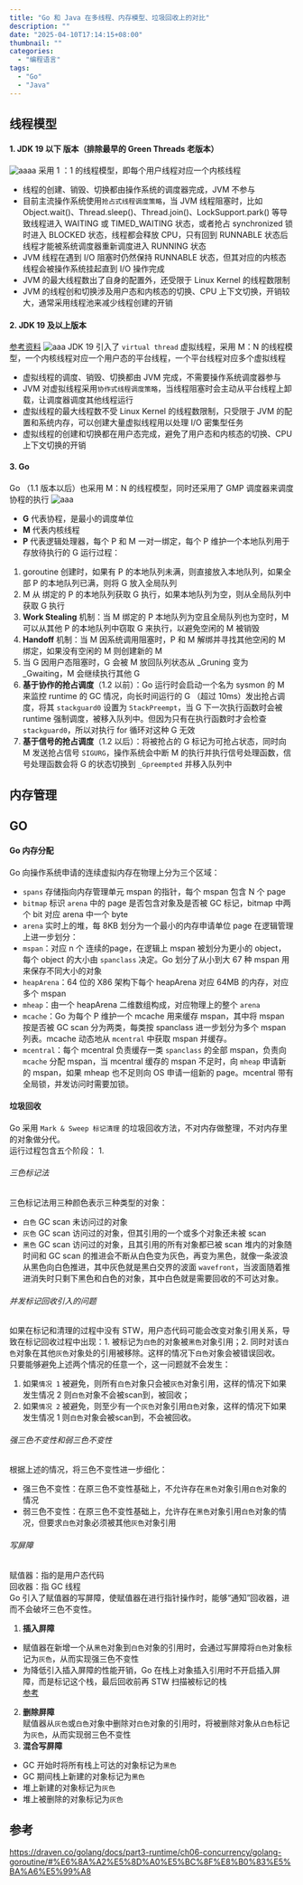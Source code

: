```yaml
---
title: "Go 和 Java 在多线程、内存模型、垃圾回收上的对比"
description: ""
date: "2025-04-10T17:14:15+08:00"
thumbnail: ""
categories:
  - "编程语言"
tags:
  - "Go"
  - "Java"
---
```

<!--more-->
## 线程模型
#### 1. JDK 19 以下 版本（排除最早的 Green Threads 老版本）   
![aaaa](https://miro.medium.com/v2/resize:fit:1400/format:webp/0*dn9UGdqLAiqAinaz)
采用 1 ：1 的线程模型，即每个用户线程对应一个内核线程
- 线程的创建、销毁、切换都由操作系统的调度器完成，JVM 不参与
- 目前主流操作系统使用`抢占式线程调度策略`，当 JVM 线程阻塞时，比如 Object.wait()、Thread.sleep()、Thread.join()、LockSupport.park() 等导致线程进入 WAITING 或 TIMED_WAITING 状态，或者抢占 synchronized 锁时进入 BLOCKED 状态，线程都会释放 CPU，只有回到 RUNNABLE 状态后线程才能被系统调度器重新调度进入 RUNNING 状态
- JVM 线程在遇到 I/O 阻塞时仍然保持 RUNNABLE 状态，但其对应的内核态线程会被操作系统挂起直到 I/O 操作完成
- JVM 的最大线程数出了自身的配置外，还受限于 Linux Kernel 的线程数限制
- JVM 的线程创和切换涉及用户态和内核态的切换、CPU 上下文切换，开销较大，通常采用线程池来减少线程创建的开销
#### 2. JDK 19 及以上版本
[参考资料](https://www.topgoer.com/%E5%B9%B6%E5%8F%91%E7%BC%96%E7%A8%8B/GMP%E5%8E%9F%E7%90%86%E4%B8%8E%E8%B0%83%E5%BA%A6.html)
![aaa](https://miro.medium.com/v2/resize:fit:1400/format:webp/0*HwHaRnlYGS1ISYd_)
JDK 19 引入了 `virtual thread` 虚拟线程，采用 M：N 的线程模型，一个内核线程对应一个用户态的平台线程，一个平台线程对应多个虚拟线程
- 虚拟线程的调度、销毁、切换都由 JVM 完成，不需要操作系统调度器参与
- JVM 对虚拟线程采用`协作式线程调度策略`，当线程阻塞时会主动从平台线程上卸载，让调度器调度其他线程运行
- 虚拟线程的最大线程数不受 Linux Kernel 的线程数限制，只受限于 JVM 的配置和系统内存，可以创建大量虚拟线程用以处理 I/O 密集型任务
- 虚拟线程的创建和切换都在用户态完成，避免了用户态和内核态的切换、CPU 上下文切换的开销
#### 3. Go
Go （1.1 版本以后）也采用 M：N 的线程模型，同时还采用了 GMP 调度器来调度协程的执行
![aaa](https://www.topgoer.com/static/7.1/gmp/12.jpg)
- **G** 代表协程，是最小的调度单位
- **M** 代表内核线程
- **P** 代表逻辑处理器，每个 P 和 M 一对一绑定，每个 P 维护一个本地队列用于存放待执行的 G
运行过程：
1. goroutine 创建时，如果有 P 的本地队列未满，则直接放入本地队列，如果全部 P 的本地队列已满，则将 G 放入全局队列
2. M 从 绑定的 P 的本地队列获取 G 执行，如果本地队列为空，则从全局队列中获取 G 执行
3. **Work Stealing** 机制：当 M 绑定的 P 本地队列为空且全局队列也为空时，M 可以从其他 P 的本地队列中窃取 G 来执行，以避免空闲的 M 被销毁
4. **Handoff** 机制：当 M 因系统调用阻塞时，P 和 M 解绑并寻找其他空闲的 M 绑定，如果没有空闲的 M 则创建新的 M
5. 当 G 因用户态阻塞时，G 会被 M 放回队列状态从 _Gruning 变为 _Gwaiting，M 会继续执行其他 G
6. **基于协作的抢占调度**（1.2 以前）：Go 运行时会启动一个名为 sysmon 的 M 来监控 runtime 的 GC 情况，向长时间运行的 G （超过 10ms）发出抢占调度，将其 `stackguard0` 设置为 `StackPreempt`，当 G 下一次执行函数时会被 runtime 强制调度，被移入队列中。但因为只有在执行函数时才会检查 `stackguard0`，所以对执行 for 循环对这种 G 无效
7. **基于信号的抢占调度**（1.2 以后）：将被抢占的 G 标记为可抢占状态，同时向 M 发送抢占信号 `SIGURG`，操作系统会中断 M 的执行并执行信号处理函数，信号处理函数会将 G 的状态切换到 `_Gpreempted` 并移入队列中

## 内存管理
## GO
#### Go 内存分配
Go 向操作系统申请的连续虚拟内存在物理上分为三个区域：
- `spans` 存储指向内存管理单元 mspan 的指针，每个 mspan 包含 N 个 page
- `bitmap` 标识 `arena` 中的 page 是否包含对象及是否被 GC 标记，bitmap 中两个 bit 对应 arena 中一个 byte
- `arena` 实时上的堆，每 8KB 划分为一个最小的内存申请单位 page
在逻辑管理上进一步划分：
- `mspan`：对应 n 个 连续的page，在逻辑上 mspan 被划分为更小的 object，每个 object 的大小由 `spanclass` 决定。Go 划分了从小到大 67 种 mspan 用来保存不同大小的对象
- `heapArena`：64 位的 X86 架构下每个 heapArena 对应 64MB 的内存，对应多个 mspan
- `mheap`：由一个 heapArena 二维数组构成，对应物理上的整个 `arena` 
- `mcache`：Go 为每个 P 维护一个 mcache 用来缓存 mspan，其中将 mspan 按是否被 GC scan 分为两类，每类按 spanclass 进一步划分为多个 mspan 列表。mcache 动态地从 `mcentral` 中获取 mspan 并缓存。
- `mcentral`：每个 mcentral 负责缓存一类 `spanclass` 的全部 mspan，负责向 `mcache` 分配 mspan，当 mcentral 缓存的 mspan 不足时，向 `mheap` 申请新的 mspan，如果 mheap 也不足则向 OS 申请一组新的 page。mcentral 带有全局锁，并发访问时需要加锁。   

#### 垃圾回收
Go 采用 `Mark & Sweep 标记清理` 的垃圾回收方法，不对内存做整理，不对内存里的对象做分代。   
运行过程包含五个阶段：
1. 
###### 三色标记法
三色标记法用三种颜色表示三种类型的对象：
- `白色` GC scan 未访问过的对象
- `灰色` GC scan 访问过的对象，但其引用的一个或多个对象还未被 scan
- `黑色` GC scan 访问过的对象，且其引用的所有对象都已被 scan
堆内的对象随时间和 GC scan 的推进会不断从白色变为灰色，再变为黑色，就像一条波浪从黑色向白色推进，其中灰色就是黑白交界的波面 `wavefront`，当波面随着推进消失时只剩下黑色和白色的对象，其中白色就是需要回收的不可达对象。
###### 并发标记回收引入的问题   
如果在标记和清理的过程中没有 STW，用户态代码可能会改变对象引用关系，导致在标记回收过程中出现：1. 被标记为`白色`的对象被`黑色`对象引用；2. 同时对该`白色`对象在其他`灰色`对象处的引用被移除。这样的情况下`白色`对象会被错误回收。   
只要能够避免上述两个情况的任意一个，这一问题就不会发生：
1. 如果`情况 1` 被避免，则所有`白色`对象只会被`灰色`对象引用，这样的情况下如果发生情况 2 则`白色`对象不会被scan到，被回收；
2. 如果`情况 2` 被避免，则至少有一个`灰色`对象引用`白色`对象，这样的情况下如果发生情况 1 则`白色`对象会被scan到，不会被回收。
###### 强三色不变性和弱三色不变性
根据上述的情况，将三色不变性进一步细化：
- 强三色不变性：在原三色不变性基础上，不允许存在`黑色`对象引用`白色`对象的情况
- 弱三色不变性：在原三色不变性基础上，允许存在`黑色`对象引用`白色`对象的情况，但要求`白色`对象必须被其他`灰色`对象引用
###### 写屏障
赋值器：指的是用户态代码   
回收器：指 GC 线程   
Go 引入了赋值器的写屏障，使赋值器在进行指针操作时，能够“通知”回收器，进而不会破坏三色不变性。   
1. **插入屏障**   
- 赋值器在新增一个从`黑色`对象到`白色`对象的引用时，会通过写屏障将`白色`对象标记为`灰色`，从而实现强三色不变性   
- 为降低引入插入屏障的性能开销，Go 在栈上对象插入引用时不开启插入屏障，而是标记这个栈，最后回收前再 STW 扫描被标记的栈   
[参考](https://liqingqiya.github.io/golang/gc/%E5%9E%83%E5%9C%BE%E5%9B%9E%E6%94%B6/2020/06/03/gc3.html)    
2. **删除屏障**   
赋值器从`灰色`或`白色`对象中删除对`白色`对象的引用时，将被删除对象从`白色`标记为`灰色`，从而实现弱三色不变性   
3. **混合写屏障**   
- GC 开始时将所有栈上可达的对象标记为`黑色`
- GC 期间栈上新建的对象标记为`黑色`
- 堆上新建的对象标记为`灰色`
- 堆上被删除的对象标记为`灰色`
## 参考
https://draven.co/golang/docs/part3-runtime/ch06-concurrency/golang-goroutine/#%E6%8A%A2%E5%8D%A0%E5%BC%8F%E8%B0%83%E5%BA%A6%E5%99%A8

